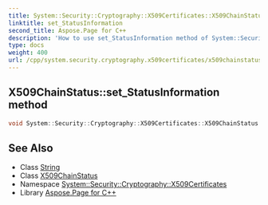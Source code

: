 ```yaml
---
title: System::Security::Cryptography::X509Certificates::X509ChainStatus::set_StatusInformation method
linktitle: set_StatusInformation
second_title: Aspose.Page for C++
description: 'How to use set_StatusInformation method of System::Security::Cryptography::X509Certificates::X509ChainStatus class in C++.'
type: docs
weight: 400
url: /cpp/system.security.cryptography.x509certificates/x509chainstatus/set_statusinformation/
---
```

## X509ChainStatus::set_StatusInformation method




```cpp
void System::Security::Cryptography::X509Certificates::X509ChainStatus::set_StatusInformation(String value)
```

## See Also

* Class [String](../../../system/string/)
* Class [X509ChainStatus](../)
* Namespace [System::Security::Cryptography::X509Certificates](../../)
* Library [Aspose.Page for C++](../../../)
